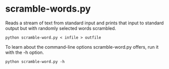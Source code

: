 # scramble-words.py

Reads a stream of text from standard input and prints that input to standard
output but with randomly selected words scrambled.

	python scramble-word.py < infile > outfile

To learn about the command-line options scramble-word.py offers, run it with
the -h option.

	python scramble-word.py -h

